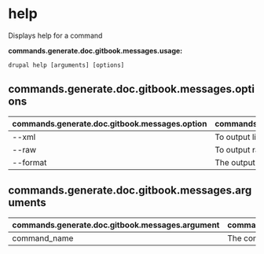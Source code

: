 # help
Displays help for a command

**commands.generate.doc.gitbook.messages.usage:**
```
drupal help [arguments] [options]
```

## commands.generate.doc.gitbook.messages.options
commands.generate.doc.gitbook.messages.option | commands.generate.doc.gitbook.messages.details
-------|-------------
--xml | To output list as XML
--raw | To output raw command list
--format | The output format (txt, xml, json, or md)

## commands.generate.doc.gitbook.messages.arguments
commands.generate.doc.gitbook.messages.argument | commands.generate.doc.gitbook.messages.details
---------|-------------
command_name | The command name
